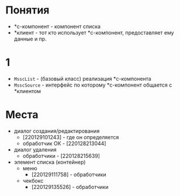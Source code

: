 # Понятия

- *с-компонент - компонент списка
- *клиент - тот кто использует *с-компонент, предоставляет ему данные и пр.

# 1

- `MsscList` - (базовый класс) реализация *с-компонента
- `MsscSource` - интерфейс по которому *с-компонент общается с *клиентом

# Места
* диалог создания/редактирования
    * [220129101243] - где он определяется
    * обработчик ОК - [220128213044]
* диалог удаления
    * обработчики - [220128215639]
* элемент списка (контейнер)
    * меню
        * [220129111758] - обработчики
    * чекбокс
      * [220129135526] - обработчики
